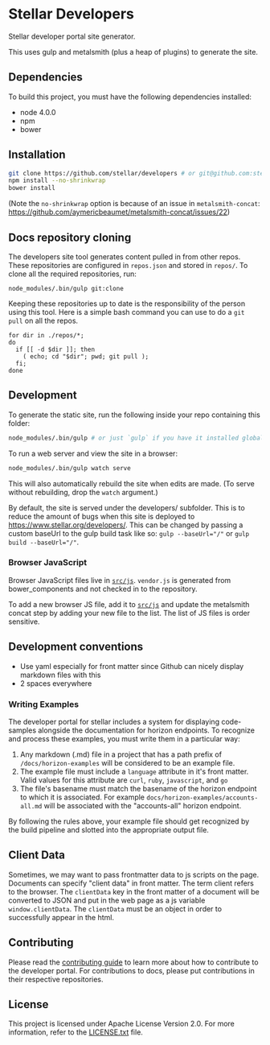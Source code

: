 # Stellar Developers
Stellar developer portal site generator.

This uses gulp and metalsmith (plus a heap of plugins) to generate the site.

## Dependencies

To build this project, you must have the following dependencies installed:

- node 4.0.0
- npm
- bower

## Installation
```bash
git clone https://github.com/stellar/developers # or git@github.com:stellar/developers.git
npm install --no-shrinkwrap
bower install
```

(Note the `no-shrinkwrap` option is because of an issue in `metalsmith-concat`: https://github.com/aymericbeaumet/metalsmith-concat/issues/22)

## Docs repository cloning
The developers site tool generates content pulled in from other repos. These repositories are configured in `repos.json` and stored in `repos/`. To clone all the required repositories, run:
```
node_modules/.bin/gulp git:clone
```

Keeping these repositories up to date is the responsibility of the person using this tool. Here is a simple bash command you can use to do a `git pull` on all the repos.

```
for dir in ./repos/*;
do
  if [[ -d $dir ]]; then
    ( echo; cd "$dir"; pwd; git pull );
  fi;
done
```

## Development
To generate the static site, run the following inside your repo containing this folder:

```bash
node_modules/.bin/gulp # or just `gulp` if you have it installed globally or have path set up
```

To run a web server and view the site in a browser:

```bash
node_modules/.bin/gulp watch serve
```

This will also automatically rebuild the site when edits are made. (To serve without rebuilding, drop the `watch` argument.)

By default, the site is served under the developers/ subfolder. This is to reduce the amount of bugs when this site is deployed to https://www.stellar.org/developers/. This can be changed by passing a custom baseUrl to the gulp build task like so: `gulp --baseUrl="/"` or `gulp build --baseUrl="/"`.

### Browser JavaScript
Browser JavaScript files live in [`src/js`](/src/js/). `vendor.js` is generated from bower_components and not checked in to the repository.

To add a new browser JS file, add it to [`src/js`](/src/js/) and update the metalsmith concat step by adding your new file to the list. The list of JS files is order sensitive.

## Development conventions
- Use yaml especially for front matter since Github can nicely display markdown files with this
- 2 spaces everywhere

### Writing Examples

The developer portal for stellar includes a system for displaying code-samples alongside the documentation for horizon endpoints. To recognize and process these examples, you must write them in a particular way:

1.  Any markdown (.md) file in a project that has a path prefix of `/docs/horizon-examples` will be considered to be an example file.
2.  The example file must include a `language` attribute in it's front matter.  Valid values for this attribute are `curl`, `ruby`, `javascript`, and `go`
3.  The file's basename must match the basename of the horizon endpoint to which it is associated.  For example `docs/horizon-examples/accounts-all.md` will be associated with the "accounts-all" horizon endpoint.

By following the rules above, your example file should get recognized by the build pipeline and slotted into the appropriate output file.

## Client Data
Sometimes, we may want to pass frontmatter data to js scripts on the page. Documents can specify "client data" in front matter. The term client refers to the browser. The `clientData` key in the front matter of a document will be converted to JSON and put in the web page as a js variable `window.clientData`. The `clientData` must be an object in order to successfully appear in the html.

## Contributing
Please read the [contributing guide](CONTRIBUTING.md) to learn more about how to contribute to the developer portal. For contributions to docs, please put contributions in their respective repositories.

## License
This project is licensed under Apache License Version 2.0. For more information, refer to the [LICENSE.txt](LICENSE.txt) file.
